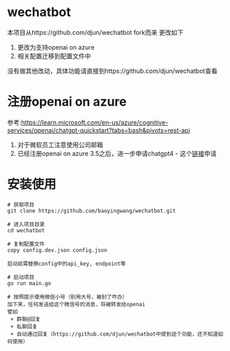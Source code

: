 # wechatbot
本项目从https://github.com/djun/wechatbot fork而来
更改如下
1. 更改为支持openai on azure
2. 相关配置迁移到配置文件中

没有做其他改动，具体功能请直接到https://github.com/djun/wechatbot查看

# 注册openai on azure
参考:https://learn.microsoft.com/en-us/azure/cognitive-services/openai/chatgpt-quickstart?tabs=bash&pivots=rest-api
1. 对于微软员工注意使用公司邮箱
1. 已经注册openai on azure 3.5之后，进一步申请chatgpt4 - 这个[链接](https://aka.ms/oai/get-gpt4)申请


# 安装使用
````
# 获取项目
git clone https://github.com/baoyingwang/wechatbot.git

# 进入项目目录
cd wechatbot

# 复制配置文件
copy config.dev.json config.json

启动前需替换config中的api_key, endpoint等

# 启动项目
go run main.go

# 按照提示使用微信小号（别用大号，被封了咋办）
加下来，任何发送给这个微信号的消息，将被转发给openai
譬如
 + 群聊@回复
 + 私聊回复
 + 自动通过回复（https://github.com/djun/wechatbot中提到这个功能，还不知道如何使用）


